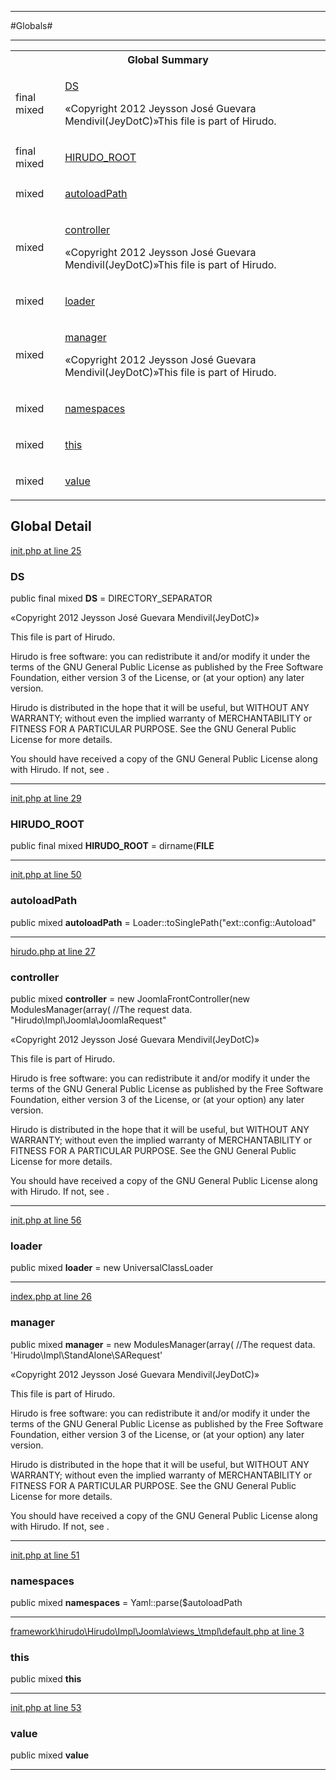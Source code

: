 - - -

#Globals#

- - -

<table id="summary_global" class="title">
<tr><th colspan="2" class="title">Global Summary</th></tr>
<tr>
<td>final  mixed</td>
<td class="description"><p class="name"><a href="#https://github.com/JeyDotC/Hirudo-docs/blob/master/Default namespace/package-globals.md#ds">DS</a></p><p class="description">«Copyright 2012 Jeysson José Guevara Mendivil(JeyDotC)»This file is part of Hirudo.
</p></td>
</tr>
<tr>
<td>final  mixed</td>
<td class="description"><p class="name"><a href="#https://github.com/JeyDotC/Hirudo-docs/blob/master/Default namespace/package-globals.md#hirudo_root">HIRUDO_ROOT</a></p></td>
</tr>
<tr>
<td> mixed</td>
<td class="description"><p class="name"><a href="#https://github.com/JeyDotC/Hirudo-docs/blob/master/Default namespace/package-globals.md#autoloadpath">autoloadPath</a></p></td>
</tr>
<tr>
<td> mixed</td>
<td class="description"><p class="name"><a href="#https://github.com/JeyDotC/Hirudo-docs/blob/master/Default namespace/package-globals.md#controller">controller</a></p><p class="description">«Copyright 2012 Jeysson José Guevara Mendivil(JeyDotC)»This file is part of Hirudo.
</p></td>
</tr>
<tr>
<td> mixed</td>
<td class="description"><p class="name"><a href="#https://github.com/JeyDotC/Hirudo-docs/blob/master/Default namespace/package-globals.md#loader">loader</a></p></td>
</tr>
<tr>
<td> mixed</td>
<td class="description"><p class="name"><a href="#https://github.com/JeyDotC/Hirudo-docs/blob/master/Default namespace/package-globals.md#manager">manager</a></p><p class="description">«Copyright 2012 Jeysson José Guevara Mendivil(JeyDotC)»This file is part of Hirudo.
</p></td>
</tr>
<tr>
<td> mixed</td>
<td class="description"><p class="name"><a href="#https://github.com/JeyDotC/Hirudo-docs/blob/master/Default namespace/package-globals.md#namespaces">namespaces</a></p></td>
</tr>
<tr>
<td> mixed</td>
<td class="description"><p class="name"><a href="#https://github.com/JeyDotC/Hirudo-docs/blob/master/Default namespace/package-globals.md#this">this</a></p></td>
</tr>
<tr>
<td> mixed</td>
<td class="description"><p class="name"><a href="#https://github.com/JeyDotC/Hirudo-docs/blob/master/Default namespace/package-globals.md#value">value</a></p></td>
</tr>
</table>

<h2 id="detail_global">Global Detail</h2>

<a href="https://github.com/JeyDotC/Hirudo/blob/master/init.php#L25" target='_blank'>init.php at line 25</a>

<h3 id="DS">DS</h3>


public final  mixed **DS** = DIRECTORY_SEPARATOR

<div class="details">
<p>«Copyright 2012 Jeysson José Guevara Mendivil(JeyDotC)»</p><p>This file is part of Hirudo.</p><p>Hirudo is free software: you can redistribute it and/or modify
it under the terms of the GNU General Public License as published by
the Free Software Foundation, either version 3 of the License, or
(at your option) any later version.</p><p>Hirudo is distributed in the hope that it will be useful,
but WITHOUT ANY WARRANTY; without even the implied warranty of
MERCHANTABILITY or FITNESS FOR A PARTICULAR PURPOSE.  See the
GNU General Public License for more details.</p><p>You should have received a copy of the GNU General Public License
along with Hirudo.  If not, see <http://www.gnu.org/licenses/>.</p>
</div>

- - -


<a href="https://github.com/JeyDotC/Hirudo/blob/master/init.php#L29" target='_blank'>init.php at line 29</a>

<h3 id="HIRUDO_ROOT">HIRUDO_ROOT</h3>


public final  mixed **HIRUDO_ROOT** = dirname(__FILE__

<div class="details">
</div>

- - -


<a href="https://github.com/JeyDotC/Hirudo/blob/master/init.php#L50" target='_blank'>init.php at line 50</a>

<h3 id="autoloadPath">autoloadPath</h3>


public  mixed **autoloadPath** = Loader::toSinglePath(&quot;ext::config::Autoload&quot;

<div class="details">
</div>

- - -


<a href="https://github.com/JeyDotC/Hirudo/blob/master/hirudo.php#L27" target='_blank'>hirudo.php at line 27</a>

<h3 id="controller">controller</h3>


public  mixed **controller** = new JoomlaFrontController(new ModulesManager(array(
                    //The request data.
                    &quot;Hirudo\Impl\Joomla\JoomlaRequest&quot;

<div class="details">
<p>«Copyright 2012 Jeysson José Guevara Mendivil(JeyDotC)»</p><p>This file is part of Hirudo.</p><p>Hirudo is free software: you can redistribute it and/or modify
it under the terms of the GNU General Public License as published by
the Free Software Foundation, either version 3 of the License, or
(at your option) any later version.</p><p>Hirudo is distributed in the hope that it will be useful,
but WITHOUT ANY WARRANTY; without even the implied warranty of
MERCHANTABILITY or FITNESS FOR A PARTICULAR PURPOSE.  See the
GNU General Public License for more details.</p><p>You should have received a copy of the GNU General Public License
along with Hirudo.  If not, see <http://www.gnu.org/licenses/>.</p>
</div>

- - -


<a href="https://github.com/JeyDotC/Hirudo/blob/master/init.php#L56" target='_blank'>init.php at line 56</a>

<h3 id="loader">loader</h3>


public  mixed **loader** = new UniversalClassLoader

<div class="details">
</div>

- - -


<a href="https://github.com/JeyDotC/Hirudo/blob/master/index.php#L26" target='_blank'>index.php at line 26</a>

<h3 id="manager">manager</h3>


public  mixed **manager** = new ModulesManager(array(
            //The request data.
            'Hirudo\Impl\StandAlone\SARequest'

<div class="details">
<p>«Copyright 2012 Jeysson José Guevara Mendivil(JeyDotC)»</p><p>This file is part of Hirudo.</p><p>Hirudo is free software: you can redistribute it and/or modify
it under the terms of the GNU General Public License as published by
the Free Software Foundation, either version 3 of the License, or
(at your option) any later version.</p><p>Hirudo is distributed in the hope that it will be useful,
but WITHOUT ANY WARRANTY; without even the implied warranty of
MERCHANTABILITY or FITNESS FOR A PARTICULAR PURPOSE.  See the
GNU General Public License for more details.</p><p>You should have received a copy of the GNU General Public License
along with Hirudo.  If not, see <http://www.gnu.org/licenses/>.</p>
</div>

- - -


<a href="https://github.com/JeyDotC/Hirudo/blob/master/init.php#L51" target='_blank'>init.php at line 51</a>

<h3 id="namespaces">namespaces</h3>


public  mixed **namespaces** = Yaml::parse($autoloadPath

<div class="details">
</div>

- - -


<a href="https://github.com/JeyDotC/Hirudo/blob/master/framework/hirudo/Hirudo/Impl/Joomla/views/_/tmpl/default.php#L3" target='_blank'>framework\hirudo\Hirudo\Impl\Joomla\views\_\tmpl\default.php at line 3</a>

<h3 id="this">this</h3>


public  mixed **this**

<div class="details">
</div>

- - -


<a href="https://github.com/JeyDotC/Hirudo/blob/master/init.php#L53" target='_blank'>init.php at line 53</a>

<h3 id="value">value</h3>


public  mixed **value**

<div class="details">
</div>

- - -

